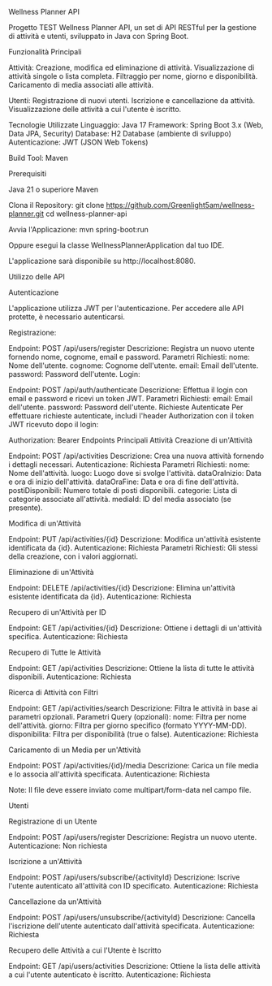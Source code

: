 Wellness Planner API

Progetto TEST Wellness Planner API, un set di API RESTful per la gestione di attività e utenti, sviluppato in Java con Spring Boot.

Funzionalità Principali

Attività:
Creazione, modifica ed eliminazione di attività.
Visualizzazione di attività singole o lista completa.
Filtraggio per nome, giorno e disponibilità.
Caricamento di media associati alle attività.


Utenti:
Registrazione di nuovi utenti.
Iscrizione e cancellazione da attività.
Visualizzazione delle attività a cui l'utente è iscritto.


Tecnologie Utilizzate
Linguaggio: Java 17
Framework: Spring Boot 3.x (Web, Data JPA, Security)
Database: H2 Database (ambiente di sviluppo)
Autenticazione: JWT (JSON Web Tokens)

Build Tool: Maven

Prerequisiti

Java 21 o superiore
Maven

Clona il Repository:
git clone  https://github.com/Greenlight5am/wellness-planner.git
cd wellness-planner-api

Avvia l'Applicazione:
mvn spring-boot:run

Oppure esegui la classe WellnessPlannerApplication dal tuo IDE.

L'applicazione sarà disponibile su http://localhost:8080.

Utilizzo delle API

Autenticazione

L'applicazione utilizza JWT per l'autenticazione. Per accedere alle API protette, è necessario autenticarsi.

Registrazione:

Endpoint: POST /api/users/register
Descrizione: Registra un nuovo utente fornendo nome, cognome, email e password.
Parametri Richiesti:
nome: Nome dell'utente.
cognome: Cognome dell'utente.
email: Email dell'utente.
password: Password dell'utente.
Login:

Endpoint: POST /api/auth/authenticate
Descrizione: Effettua il login con email e password e ricevi un token JWT.
Parametri Richiesti:
email: Email dell'utente.
password: Password dell'utente.
Richieste Autenticate
Per effettuare richieste autenticate, includi l'header Authorization con il token JWT ricevuto dopo il login:


Authorization: Bearer <token>
Endpoints Principali
Attività
Creazione di un'Attività

Endpoint: POST /api/activities
Descrizione: Crea una nuova attività fornendo i dettagli necessari.
Autenticazione: Richiesta
Parametri Richiesti:
nome: Nome dell'attività.
luogo: Luogo dove si svolge l'attività.
dataOraInizio: Data e ora di inizio dell'attività.
dataOraFine: Data e ora di fine dell'attività.
postiDisponibili: Numero totale di posti disponibili.
categorie: Lista di categorie associate all'attività.
mediaId: ID del media associato (se presente).


Modifica di un'Attività

Endpoint: PUT /api/activities/{id}
Descrizione: Modifica un'attività esistente identificata da {id}.
Autenticazione: Richiesta
Parametri Richiesti: Gli stessi della creazione, con i valori aggiornati.

Eliminazione di un'Attività

Endpoint: DELETE /api/activities/{id}
Descrizione: Elimina un'attività esistente identificata da {id}.
Autenticazione: Richiesta

Recupero di un'Attività per ID

Endpoint: GET /api/activities/{id}
Descrizione: Ottiene i dettagli di un'attività specifica.
Autenticazione: Richiesta

Recupero di Tutte le Attività

Endpoint: GET /api/activities
Descrizione: Ottiene la lista di tutte le attività disponibili.
Autenticazione: Richiesta

Ricerca di Attività con Filtri

Endpoint: GET /api/activities/search
Descrizione: Filtra le attività in base ai parametri opzionali.
Parametri Query (opzionali):
nome: Filtra per nome dell'attività.
giorno: Filtra per giorno specifico (formato YYYY-MM-DD).
disponibilita: Filtra per disponibilità (true o false).
Autenticazione: Richiesta

Caricamento di un Media per un'Attività

Endpoint: POST /api/activities/{id}/media
Descrizione: Carica un file media e lo associa all'attività specificata.
Autenticazione: Richiesta

Note: Il file deve essere inviato come multipart/form-data nel campo file.

Utenti

Registrazione di un Utente

Endpoint: POST /api/users/register
Descrizione: Registra un nuovo utente.
Autenticazione: Non richiesta

Iscrizione a un'Attività

Endpoint: POST /api/users/subscribe/{activityId}
Descrizione: Iscrive l'utente autenticato all'attività con ID specificato.
Autenticazione: Richiesta

Cancellazione da un'Attività

Endpoint: POST /api/users/unsubscribe/{activityId}
Descrizione: Cancella l'iscrizione dell'utente autenticato dall'attività specificata.
Autenticazione: Richiesta

Recupero delle Attività a cui l'Utente è Iscritto

Endpoint: GET /api/users/activities
Descrizione: Ottiene la lista delle attività a cui l'utente autenticato è iscritto.
Autenticazione: Richiesta
